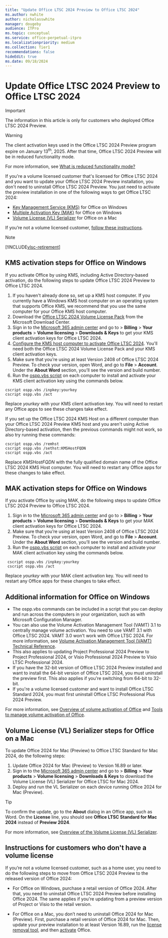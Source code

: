 ```yaml
---
title: "Update Office LTSC 2024 Preview to Office LTSC 2024"
ms.author: nwhite
author: nicholasswhite
manager: dougeby
audience: ITPro
ms.topic: conceptual
ms.service: office-perpetual-itpro
ms.localizationpriority: medium
ms.collection: Tier1
recommendations: false
hideEdit: true
ms.date: 09/18/2024
---
```


# Update Office LTSC 2024 Preview to Office LTSC 2024

> [!IMPORTANT]
> The information in this article is only for customers who deployed Office LTSC 2024 Preview.

> [!WARNING]
> The client activation keys used in the Office LTSC 2024 Preview program expire on January 13<sup>th</sup>, 2025. After that time, Office LTSC 2024 Preview will be in reduced functionality mode. 
>
> For more information, see [What is reduced functionality mode?](/microsoft-365-apps/licensing-activation/overview-licensing-activation-microsoft-365-apps#what-is-reduced-functionality-mode)

If you're a volume licensed customer that's licensed for Office LTSC 2024 and you want to update your Office LTSC 2024 Preview installation, you don't need to uninstall Office LTSC 2024 Preview. You just need to activate the preview installation in one of the following ways to get Office LTSC 2024:

- [Key Management Service (KMS)](#kms-activation-steps-for-office-on-windows) for Office on Windows
- [Multiple Activation Key (MAK)](#mak-activation-steps-for-office-on-windows) for Office on Windows
- [Volume License (VL) Serializer](#volume-license-vl-serializer-steps-for-office-on-a-mac) for Office on a Mac

If you’re not a volume licensed customer, [follow these instructions](#instructions-for-customers-who-dont-have-a-volume-license).

> [!NOTE]
> [!INCLUDE[vlsc-retirement](../../includes/vlsc-retired.md)]

## KMS activation steps for Office on Windows

If you activate Office by using KMS, including Active Directory-based activation, do the following steps to update Office LTSC 2024 Preview to Office LTSC 2024.

1. If you haven't already done so, set up a KMS host computer. If you currently have a Windows KMS host computer on an operating system that supports Office KMS, we recommend that you use the same computer for your Office KMS host computer.
2. Download the [Office LTSC 2024 Volume License Pack](https://www.microsoft.com/download/details.aspx?id=106246) from the Microsoft Download Center.
3. Sign in to the [Microsoft 365 admin center](https://admin.microsoft.com/) and go to > **Billing** > **Your products** > **Volume licensing** > **Downloads & Keys** to get your KMS client activation keys for Office LTSC 2024.
4. [Configure the KMS host computer to activate Office LTSC 2024](../../volume-license-activation/configure-a-kms-host-computer-for-office.md). You'll need both the Office LTSC 2024 Volume License Pack and your KMS client activation keys.
5. Make sure that you’re using at least Version 2408 of Office LTSC 2024 Preview. To check your version, open Word, and go to **File** > **Account**. Under the **About Word** section, you’ll see the version and build number.
6. Run the [ospp.vbs script](../../volume-license-activation/tools-to-manage-volume-activation-of-office.md#the-osppvbs-script) on each computer to install and activate your KMS client activation key using the commands below.

```console
cscript ospp.vbs /inpkey:yourkey
cscript ospp.vbs /act
```
Replace *yourkey* with your KMS client activation key. You will need to restart any Office apps to see these changes take effect.

If you set up the Office LTSC 2024 KMS Host on a different computer than your Office LTSC 2024 Preview KMS host and you aren't using Active Directory-based activation, then the previous commands might not work, so also try running these commands:

```console
cscript ospp.vbs /remhst
cscript ospp.vbs /sethst:KMSHostFQDN
cscript ospp.vbs /act
```
Replace *KMSHostFQDN* with the fully qualified domain name of the Office LTSC 2024 KMS Host computer. You will need to restart any Office apps for these changes to take effect.

## MAK activation steps for Office on Windows

If you activate Office by using MAK, do the following steps to update Office LTSC 2024 Preview to Office LTSC 2024.

1. Sign in to the [Microsoft 365 admin center](https://admin.microsoft.com/) and go to > **Billing** > **Your products** > **Volume licensing** > **Downloads & Keys** to get your MAK client activation keys for Office LTSC 2024.
2. Make sure that you’re using at least Version 2408 of Office LTSC 2024 Preview. To check your version, open Word, and go to **File** > **Account**. Under the **About Word** section, you’ll see the version and build number.
3. Run the [ospp.vbs script](../../volume-license-activation/tools-to-manage-volume-activation-of-office.md#the-osppvbs-script) on each computer to install and activate your MAK client activation key using the commands below.

```console
 cscript ospp.vbs /inpkey:yourkey
 cscript ospp.vbs /act
```
Replace *yourkey* with your MAK client activation key. You will need to restart any Office apps for these changes to take effect.

## Additional information for Office on Windows

- The ospp.vbs commands can be included in a script that you can deploy and run across the computers in your organization, such as with Microsoft Configuration Manager.
- You can also use the Volume Activation Management Tool (VAMT) 3.1 to centrally manage volume activation. You need to use VAMT 3.1 with Office LTSC 2024. VAMT 3.0 won't work with Office LTSC 2024. For more information, see [Volume Activation Management Tool (VAMT) Technical Reference](/windows/deployment/volume-activation/volume-activation-management-tool).
- This also applies to updating Project Professional 2024 Preview to Project Professional 2024, or Visio Professional 2024 Preview to Visio LTSC Professional 2024.
- If you have the 32-bit version of Office LTSC 2024 Preview installed and want to install the 64-bit version of Office LTSC 2024, you must uninstall the preview first. This also applies if you're switching from 64-bit to 32-bit.
- If you're a volume licensed customer and want to install Office LTSC Standard 2024, you must first uninstall Office LTSC Professional Plus 2024 Preview.

For more information, see [Overview of volume activation of Office](../../volume-license-activation/plan-volume-activation-of-office.md) and [Tools to manage volume activation of Office](../../volume-license-activation/tools-to-manage-volume-activation-of-office.md).

## Volume License (VL) Serializer steps for Office on a Mac

To update Office 2024 for Mac (Preview) to Office LTSC Standard for Mac 2024, do the following steps:

1. Update Office 2024 for Mac (Preview) to Version 16.89 or later.
2. Sign in to the [Microsoft 365 admin center](https://admin.microsoft.com/) and go to > **Billing** > **Your products** > **Volume licensing** > **Downloads & Keys**  to download the Volume License (VL) Serializer for Office LTSC for Mac 2024.
3. Deploy and run the VL Serializer on each device running Office 2024 for Mac (Preview).

> [!TIP]
> To confirm the update, go to the **About** dialog in an Office app, such as Word. On the **License** line, you should see **Office LTSC Standard for Mac 2024** instead of **Preview 2024**.

For more information, see [Overview of the Volume License (VL) Serializer](/microsoft-365-apps/mac/volume-license-serializer).

## Instructions for customers who don't have a volume license

If you’re not a volume licensed customer, such as a home user, you need to do the following steps to move from Office LTSC 2024 Preview to the released version of Office 2024:

- For Office on Windows, purchase a retail version of Office 2024. After that, you need to uninstall Office LTSC 2024 Preview before installing Office 2024. The same applies if you're updating from a preview version of Project or Visio to the retail version.

- For Office on a Mac, you don’t need to uninstall Office 2024 for Mac (Preview). First, purchase a retail version of Office 2024 for Mac. Then, update your preview installation to at least Version 16.89, run the [license removal tool](https://support.microsoft.com/office/b032c0f6-a431-4dad-83a9-6b727c03b193), and then [activate](https://support.microsoft.com/office/7f6646b1-bb14-422a-9ad4-a53410fcefb2) Office.